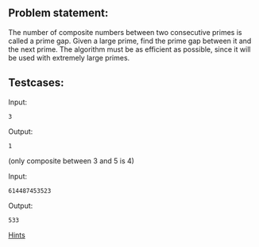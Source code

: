 ## Problem statement:

The number of composite numbers between two consecutive primes is called a prime gap. Given a large prime, find the prime gap between it and the next prime. The algorithm must be as efficient as possible, since it will be used with extremely large primes.

## Testcases:

Input:

```
3
```

Output:

```
1
```

(only composite between 3 and 5 is 4)

Input:

```
614487453523
```

Output:

```
533
```

[Hints](primegaps-hints.md)
